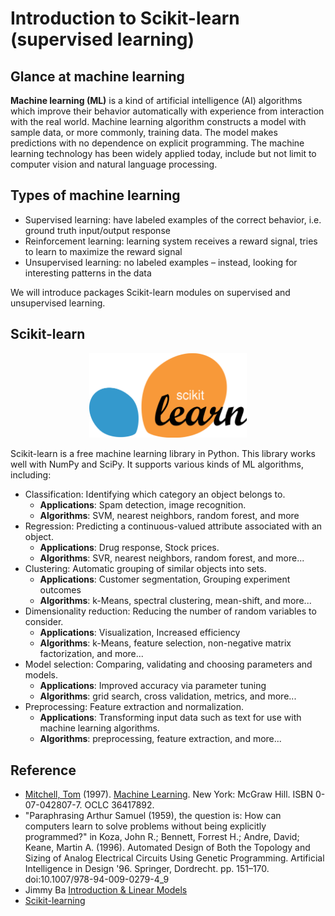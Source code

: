 # Introduction to Scikit-learn (supervised learning)

## Glance at machine learning

__Machine learning (ML)__ is a kind of artificial intelligence (AI) algorithms which improve their behavior automatically with experience from interaction with the real world. Machine learning algorithm constructs a model with sample data, or more commonly, training data. The model makes predictions with no dependence on explicit programming. The machine learning technology has been widely applied today, include but not limit to computer vision and natural language processing.

## Types of machine learning
- Supervised learning: have labeled examples of the correct behavior, i.e. ground truth input/output response
- Reinforcement learning: learning system receives a reward signal, tries to learn to maximize the reward signal
- Unsupervised learning: no labeled examples – instead, looking for interesting patterns in the data

We will introduce packages Scikit-learn modules on supervised and unsupervised learning.

## Scikit-learn
<div align="center">
  <img src="./logo.png" alt="figure 1: logo" width=50% height=50%/>
</div>


Scikit-learn is a free machine learning library in Python. This library works well with NumPy and SciPy. It supports various kinds of ML algorithms, including:
- Classification: Identifying which category an object belongs to.
  - __Applications__: Spam detection, image recognition.
  - __Algorithms__: SVM, nearest neighbors, random forest, and more
- Regression: Predicting a continuous-valued attribute associated with an object.
  - __Applications__: Drug response, Stock prices.
  - __Algorithms__: SVR, nearest neighbors, random forest, and more...
- Clustering: Automatic grouping of similar objects into sets.
  - __Applications__: Customer segmentation, Grouping experiment outcomes
  - __Algorithms__: k-Means, spectral clustering, mean-shift, and more...
- Dimensionality reduction: Reducing the number of random variables to consider.
  - __Applications__: Visualization, Increased efficiency
  - __Algorithms__: k-Means, feature selection, non-negative matrix factorization, and more...
- Model selection: Comparing, validating and choosing parameters and models.
  - __Applications__: Improved accuracy via parameter tuning
  - __Algorithms__: grid search, cross validation, metrics, and more...
- Preprocessing: Feature extraction and normalization.
  - __Applications__: Transforming input data such as text for use with machine learning algorithms.
  - __Algorithms__: preprocessing, feature extraction, and more...

## Reference
- [Mitchell, Tom](https://en.wikipedia.org/wiki/Tom_M._Mitchell) (1997). [Machine Learning](http://www.cs.cmu.edu/~tom/mlbook.html). New York: McGraw Hill. ISBN 0-07-042807-7. OCLC 36417892.
- "Paraphrasing Arthur Samuel (1959), the question is: How can computers learn to solve problems without being explicitly programmed?" in Koza, John R.; Bennett, Forrest H.; Andre, David; Keane, Martin A. (1996). Automated Design of Both the Topology and Sizing of Analog Electrical Circuits Using Genetic Programming. Artificial Intelligence in Design '96. Springer, Dordrecht. pp. 151–170. doi:10.1007/978-94-009-0279-4_9
- Jimmy Ba [Introduction & Linear Models](https://csc413-2020.github.io/assets/slides/lec01.pdf)
- [Scikit-learning](https://scikit-learn.org/stable/)
